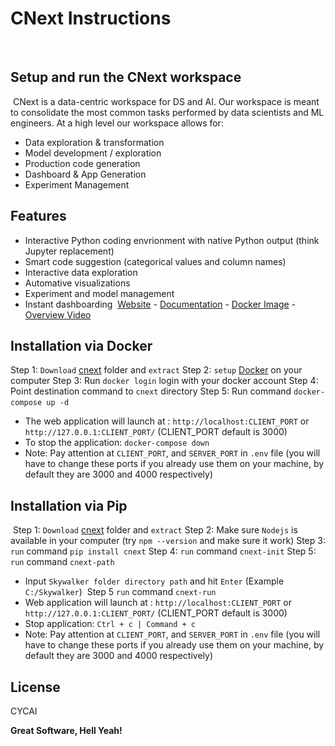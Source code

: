 # CNext Instructions

​

## Setup and run the CNext workspace

​
CNext is a data-centric workspace for DS and AI. Our workspace is meant to consolidate the most common tasks performed by data scientists and ML engineers. At a high level our workspace allows for:

-   Data exploration & transformation
-   Model development / exploration
-   Production code generation
-   Dashboard & App Generation
-   Experiment Management
## Features

-   Interactive Python coding envrionment with native Python output (think Jupyter replacement)
-   Smart code suggestion (categorical values and column names)
-   Interactive data exploration
-   Automative visualizations
-   Experiment and model management
-   Instant dashboarding
    ​
    [Website] - [Documentation] - [Docker Image] - [Overview Video]
    ​

## Installation via Docker

Step 1: `Download` [cnext] folder and `extract`
Step 2: `setup` [Docker] on your computer
Step 3: Run `docker login` login with your docker account
Step 4: Point destination command to `cnext` directory
Step 5: Run command `docker-compose up -d`
​

-   The web application will launch at : `http://localhost:CLIENT_PORT` or `http://127.0.0.1:CLIENT_PORT/` (CLIENT_PORT default is 3000)
-   To stop the application: `docker-compose down`
-   Note: Pay attention at `CLIENT_PORT`, and `SERVER_PORT` in `.env` file (you will have to change these ports if you already use them on your machine, by default they are 3000 and 4000 respectively)
    ​

## Installation via Pip

​
Step 1: `Download` [cnext] folder and `extract`
Step 2: Make sure `Nodejs` is available in your computer (try `npm --version` and make sure it work)
Step 3: `run` command `pip install cnext`
Step 4: `run` command `cnext-init`
Step 5: `run` command `cnext-path`
​

-   Input `Skywalker folder directory path` and hit `Enter` (Example `C:/Skywalker`)
    ​
    Step 5 `run` command `cnext-run`
    ​
-   Web application will launch at : `http://localhost:CLIENT_PORT` or `http://127.0.0.1:CLIENT_PORT/` (CLIENT_PORT default is 3000)
-   Stop application: `Ctrl + c | Command + c`
-   Note: Pay attention at `CLIENT_PORT`, and `SERVER_PORT` in `.env` file (you will have to change these ports if you already use them on your machine, by default they are 3000 and 4000 respectively)

## License

CYCAI

**Great Software, Hell Yeah!**

[website]: https://www.cnext.io/
[docker image]: https://hub.docker.com/r/cycai/cnext
[documentation]: https://internal-lace-ae4.notion.site/Product-Documentation-0dd58ea1cfe14dfab3666c5ec633ae96
[overview video]: https://youtu.be/5eWPkQIUfZw
[cnext]: https://drive.google.com/file/d/1w4MU3nr0E14PAS_5NmruuoMSfQeE5MLK
[docker]: https://www.docker.com/products/docker-desktop/
